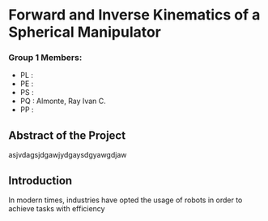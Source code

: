 # Forward and Inverse Kinematics of a Spherical Manipulator
### Group 1 Members:
- PL :
- PE :
- PS :
- PQ : Almonte, Ray Ivan C.
- PP :

##  **Abstract of the Project**
asjvdagsjdgawjydgaysdgyawgdjaw

## Introduction
  In modern times, industries have opted the usage of robots in order to achieve tasks with efficiency
